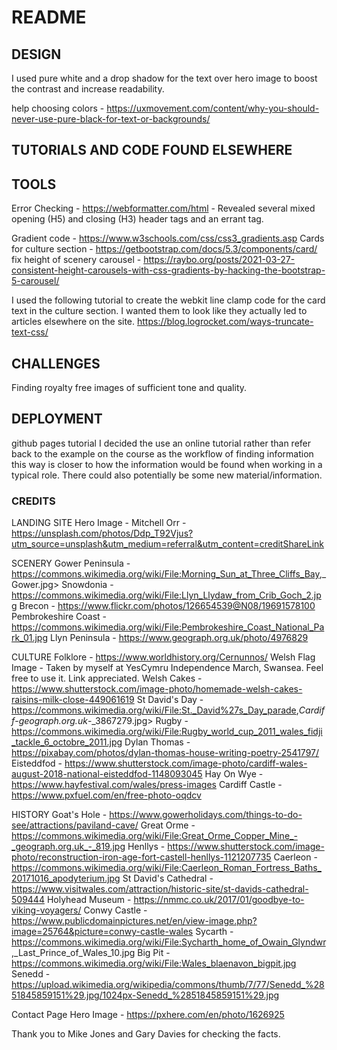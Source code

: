 # README

## DESIGN

I used pure white and a drop shadow for the text over hero image to boost the contrast and increase readability.

help choosing colors - <https://uxmovement.com/content/why-you-should-never-use-pure-black-for-text-or-backgrounds/>

## TUTORIALS AND CODE FOUND ELSEWHERE

## TOOLS

Error Checking - https://webformatter.com/html - Revealed several mixed opening (H5) and closing (H3) header tags and an errant </div> tag. 

Gradient code - <https://www.w3schools.com/css/css3_gradients.asp>
Cards for culture section - <https://getbootstrap.com/docs/5.3/components/card/>
fix height of scenery carousel - <https://raybo.org/posts/2021-03-27-consistent-height-carousels-with-css-gradients-by-hacking-the-bootstrap-5-carousel/>

I used the following tutorial to create the webkit line clamp code for the card text in the culture section. I wanted them to look like they actually led to articles elsewhere on the site. 
https://blog.logrocket.com/ways-truncate-text-css/


## CHALLENGES
Finding royalty free images of sufficient tone and quality. 



## DEPLOYMENT

github pages tutorial
I decided the use an online tutorial rather than refer back to the example on the course as the workflow of finding information this way is closer to how the information would be found when working in a typical role. There could also potentially be some new material/information.

### CREDITS

LANDING SITE
Hero Image - Mitchell Orr - <https://unsplash.com/photos/Ddp_T92Vjus?utm_source=unsplash&utm_medium=referral&utm_content=creditShareLink>

SCENERY
Gower Peninsula - <https://commons.wikimedia.org/wiki/File:Morning_Sun_at_Three_Cliffs_Bay>,_Gower.jpg>
Snowdonia - <https://commons.wikimedia.org/wiki/File:Llyn_Llydaw_from_Crib_Goch_2.jpg>
Brecon - <https://www.flickr.com/photos/126654539@N08/19691578100>
Pembrokeshire Coast - <https://commons.wikimedia.org/wiki/File:Pembrokeshire_Coast_National_Park_01.jpg>
Llyn Peninsula - <https://www.geograph.org.uk/photo/4976829>

CULTURE
Folklore - <https://www.worldhistory.org/Cernunnos/>
Welsh Flag Image - Taken by myself at YesCymru Independence March, Swansea. Feel free to use it. Link appreciated.
Welsh Cakes - <https://www.shutterstock.com/image-photo/homemade-welsh-cakes-raisins-milk-close-449061619>
St David's Day - <https://commons.wikimedia.org/wiki/File:St._David%27s_Day_parade>,_Cardiff_-_geograph.org.uk_-_3867279.jpg>
Rugby - <https://commons.wikimedia.org/wiki/File:Rugby_world_cup_2011_wales_fidji_tackle_6_octobre_2011.jpg>
Dylan Thomas - <https://pixabay.com/photos/dylan-thomas-house-writing-poetry-2541797/>
Eisteddfod - <https://www.shutterstock.com/image-photo/cardiff-wales-august-2018-national-eisteddfod-1148093045>
Hay On Wye - <https://www.hayfestival.com/wales/press-images>
Cardiff Castle - <https://www.pxfuel.com/en/free-photo-oqdcv>

HISTORY
Goat's Hole - <https://www.gowerholidays.com/things-to-do-see/attractions/paviland-cave/>
Great Orme - <https://commons.wikimedia.org/wiki/File:Great_Orme_Copper_Mine_-_geograph.org.uk_-_819.jpg>
Henllys - <https://www.shutterstock.com/image-photo/reconstruction-iron-age-fort-castell-henllys-1121207735>
Caerleon - <https://commons.wikimedia.org/wiki/File:Caerleon_Roman_Fortress_Baths_20171016_apodyterium.jpg>
St David's Cathedral - <https://www.visitwales.com/attraction/historic-site/st-davids-cathedral-509444>
Holyhead Museum - <https://nmmc.co.uk/2017/01/goodbye-to-viking-voyagers/>
Conwy Castle - <https://www.publicdomainpictures.net/en/view-image.php?image=25764&picture=conwy-castle-wales>
Sycarth - <https://commons.wikimedia.org/wiki/File:Sycharth_home_of_Owain_Glyndwr>,_Last_Prince_of_Wales_10.jpg
Big Pit - <https://commons.wikimedia.org/wiki/File:Wales_blaenavon_bigpit.jpg>
Senedd - <https://upload.wikimedia.org/wikipedia/commons/thumb/7/77/Senedd_%2851845859151%29.jpg/1024px-Senedd_%2851845859151%29.jpg>

Contact Page
Hero Image - <https://pxhere.com/en/photo/1626925>




Thank you to Mike Jones and Gary Davies for checking the facts.